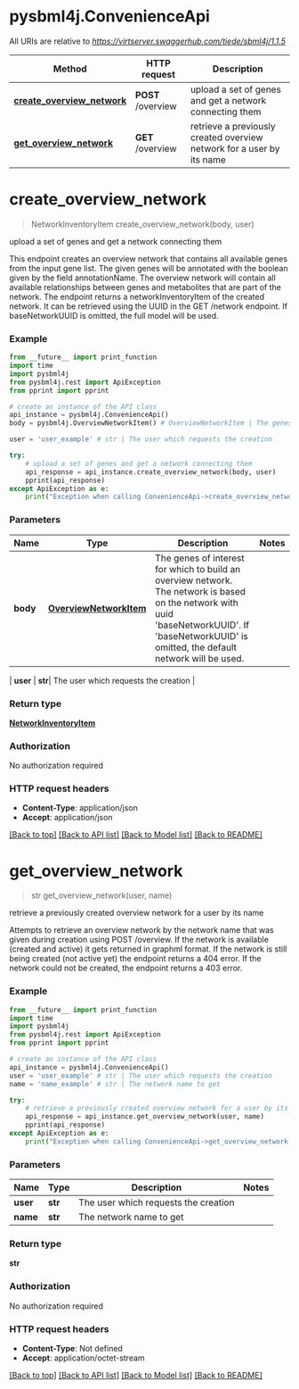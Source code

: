 # pysbml4j.ConvenienceApi

All URIs are relative to *https://virtserver.swaggerhub.com/tiede/sbml4j/1.1.5*

Method | HTTP request | Description
------------- | ------------- | -------------
[**create_overview_network**](ConvenienceApi.md#create_overview_network) | **POST** /overview | upload a set of genes and get a network connecting them
[**get_overview_network**](ConvenienceApi.md#get_overview_network) | **GET** /overview | retrieve a previously created overview network for a user by its name

# **create_overview_network**
> NetworkInventoryItem create_overview_network(body, user)

upload a set of genes and get a network connecting them

This endpoint creates an overview network that contains all available genes from the input gene list. The given genes will be annotated with  the boolean given by the field annotationName. The overview network will contain all available relationships between genes and metabolites that are part of the network. The endpoint returns a networkInventoryItem of the created network.  It can be retrieved using the UUID in the GET /network endpoint. If baseNetworkUUID is omitted, the full model will be used. 

### Example
```python
from __future__ import print_function
import time
import pysbml4j
from pysbml4j.rest import ApiException
from pprint import pprint

# create an instance of the API class
api_instance = pysbml4j.ConvenienceApi()
body = pysbml4j.OverviewNetworkItem() # OverviewNetworkItem | The genes of interest for which to build an overview network. The network is based on the network with uuid 'baseNetworkUUID'. If 'baseNetworkUUID' is omitted, the default network will be used.

user = 'user_example' # str | The user which requests the creation

try:
    # upload a set of genes and get a network connecting them
    api_response = api_instance.create_overview_network(body, user)
    pprint(api_response)
except ApiException as e:
    print("Exception when calling ConvenienceApi->create_overview_network: %s\n" % e)
```

### Parameters

Name | Type | Description  | Notes
------------- | ------------- | ------------- | -------------
 **body** | [**OverviewNetworkItem**](OverviewNetworkItem.md)| The genes of interest for which to build an overview network. The network is based on the network with uuid &#x27;baseNetworkUUID&#x27;. If &#x27;baseNetworkUUID&#x27; is omitted, the default network will be used.
 | 
 **user** | **str**| The user which requests the creation | 

### Return type

[**NetworkInventoryItem**](NetworkInventoryItem.md)

### Authorization

No authorization required

### HTTP request headers

 - **Content-Type**: application/json
 - **Accept**: application/json

[[Back to top]](#) [[Back to API list]](../README.md#documentation-for-api-endpoints) [[Back to Model list]](../README.md#documentation-for-models) [[Back to README]](../README.md)

# **get_overview_network**
> str get_overview_network(user, name)

retrieve a previously created overview network for a user by its name

Attempts to retrieve an overview network by the network name that was  given during creation using POST /overview. If the network is available (created and active) it gets returned in  graphml format. If the network is still being created (not active yet) the endpoint returns a 404 error. If the network could not be created, the endpoint returns a 403 error. 

### Example
```python
from __future__ import print_function
import time
import pysbml4j
from pysbml4j.rest import ApiException
from pprint import pprint

# create an instance of the API class
api_instance = pysbml4j.ConvenienceApi()
user = 'user_example' # str | The user which requests the creation
name = 'name_example' # str | The network name to get

try:
    # retrieve a previously created overview network for a user by its name
    api_response = api_instance.get_overview_network(user, name)
    pprint(api_response)
except ApiException as e:
    print("Exception when calling ConvenienceApi->get_overview_network: %s\n" % e)
```

### Parameters

Name | Type | Description  | Notes
------------- | ------------- | ------------- | -------------
 **user** | **str**| The user which requests the creation | 
 **name** | **str**| The network name to get | 

### Return type

**str**

### Authorization

No authorization required

### HTTP request headers

 - **Content-Type**: Not defined
 - **Accept**: application/octet-stream

[[Back to top]](#) [[Back to API list]](../README.md#documentation-for-api-endpoints) [[Back to Model list]](../README.md#documentation-for-models) [[Back to README]](../README.md)

